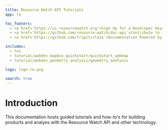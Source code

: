 ```yaml
---
title: Resource Watch API Tutorials
app: rw

toc_footers:
  - <a href='https://ui.resourcewatch.org'>Sign Up for a Developer Key</a>
  - <a href='https://github.com/resource-watch/doc-api'>Contribute to these docs</a>
  - <a href='https://github.com/tripit/slate'>Documentation Powered by Slate</a>

includes:
  - tos
  - tutorial/webdev_mapbox_quickstart/quickstart_webmap
  - tutorial/webdev_geometry_analysis/geometry_analysis

logo: logo-rw.png

search: true
---
```


# Introduction

This documentation hosts guided tutorials and how-to's for building products and analyes with the Resource Watch API and other technology.


